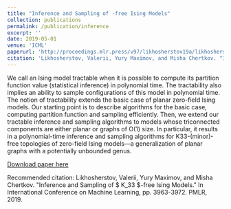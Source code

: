```yaml
---
title: "Inference and Sampling of -free Ising Models"
collection: publications
permalink: /publication/inference
excerpt: ''
date: 2019-05-01
venue: 'ICML'
paperurl: 'http://proceedings.mlr.press/v97/likhosherstov19a/likhosherstov19a.pdf'
citation: 'Likhosherstov, Valerii, Yury Maximov, and Misha Chertkov. "Inference and Sampling of $ K_33 $-free Ising Models." In International Conference on Machine Learning, pp. 3963-3972. PMLR, 2019.'
---
```

We call an Ising model tractable when it is possible to compute its partition function value (statistical inference) in polynomial time. The tractability also implies an ability to sample configurations of this model in polynomial time. The notion of tractability extends the basic case of planar zero-field Ising models. Our starting point is to describe algorithms for the basic case, computing partition function and sampling efficiently. Then, we extend our tractable inference and sampling algorithms to models whose triconnected components are either planar or graphs of O(1) size. In particular, it results in a polynomial-time inference and sampling algorithms for K33-(minor)-free topologies of zero-field Ising models—a generalization of planar graphs with a potentially unbounded genus.


[Download paper here](http://proceedings.mlr.press/v97/likhosherstov19a/likhosherstov19a.pdf)

Recommended citation: Likhosherstov, Valerii, Yury Maximov, and Misha Chertkov. "Inference and Sampling of $ K_33 $-free Ising Models." In International Conference on Machine Learning, pp. 3963-3972. PMLR, 2019.

